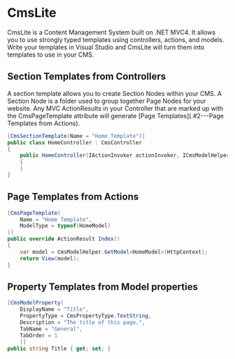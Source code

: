 CmsLite
=======================================
CmsLite is a Content Management System built on .NET MVC4. It allows you to use strongly typed templates using controllers,
actions, and models.
Write your templates in Visual Studio and CmsLite will turn them into templates to use in your CMS.

## Section Templates from Controllers
A section template allows you to create Section Nodes within your CMS. A Section Node is a folder used to 
group together Page Nodes for your website. Any MVC ActionResults in your Controller that are marked up with 
the CmsPageTemplate attribute will generate [Page Templates](.#2---Page Templates from Actions).

```csharp
[CmsSectionTemplate(Name = "Home Template")]
public class HomeController : CmsController
{
    public HomeController(IActionInvoker actionInvoker, ICmsModelHelper cmsModelHelper) : base(actionInvoker, cmsModelHelper)
    {
    }
}
```

## Page Templates from Actions

```csharp
[CmsPageTemplate(
    Name = "Home Template",
    ModelType = typeof(HomeModel)
)]
public override ActionResult Index()
{
    var model = CmsModelHelper.GetModel<HomeModel>(HttpContext);
    return View(model);
}
```

## Property Templates from Model properties

```csharp
[CmsModelProperty(
    DisplayName = "Title",
    PropertyType = CmsPropertyType.TextString,
    Description = "The title of this page.",
    TabName = "General",
    TabOrder = 1
    )]
public string Title { get; set; }
```
